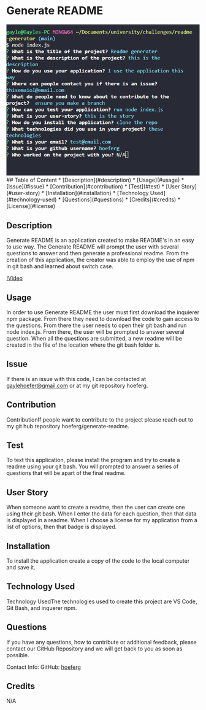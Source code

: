 
# Generate README
<img src="readme.png" />
## Table of Content
  * [Description](#description)
  * [Usage](#usage)
  * [Issue](#issue)
  * [Contribution](#contribution)
  * [Test](#test)
  * [User Story](#user-story)
  * [Installation](#installation)
  * [Technology Used](#technology-used)
  * [Questions](#questions)
  * [Credits](#credits)
  * [License](#license)


## Description 
Generate README is an application created to make README's in an easy to use way. The Generate README will prompt the user with several questions to answer and then generate a professional readme. From the creation of this application, the creator was able to employ the use of npm in git bash and learned about switch case.

[!Video](https://drive.google.com/file/d/1uZfJs_0hPHg2JtGYqldrYgQ5ygfCBcj6/view?usp=sharing)
## Usage
In order to use Generate README the user must first download the inquierer npm package. From there they need to download the code to gain access to the questions. From there the user needs to open their git bash and run node index.js. From there, the user will be prompted to answer several question. When all the questions are submitted, a new readme will be created in the file of the location where the git bash folder is.

## Issue
If there is an issue with this code, I can be contacted at gaylehoefer@gmail.com or at my git repository hoeferg.

## Contribution
ContributionIf people want to contribute to the project please reach out to my git hub repository hoeferg/generate-readme.

## Test
To text this application, please install the program and try to create a readme using your git bash. You will prompted to answer a series of questions that will be apart of the final readme.

## User Story
When someone want to create a readme, then the user can create one using their git bash. When I enter the data for each question, then that data is displayed in a readme. When I choose a license for my application from a list of options, then that badge is displayed.

## Installation
To install the application create a copy of the code to the local computer and save it.

## Technology Used
Technology UsedThe technologies used to create this project are VS Code, Git Bash, and inquerer npm.

## Questions
If you have any questions, how to contribute or additional feedback, please contact our GitHub Repository and we will get back to you as soon as possible.

Contact Info: 
GitHub: [hoeferg](https://github.com/hoeferg)
  
## Credits
N/A


